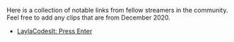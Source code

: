 Here is a collection of notable links from fellow streamers in the community. Feel free to add any clips that are from December 2020.

- [LaylaCodesIt: Press Enter](https://www.twitch.tv/laylacodesit/clip/TastyCleverPeanutPogChamp)
